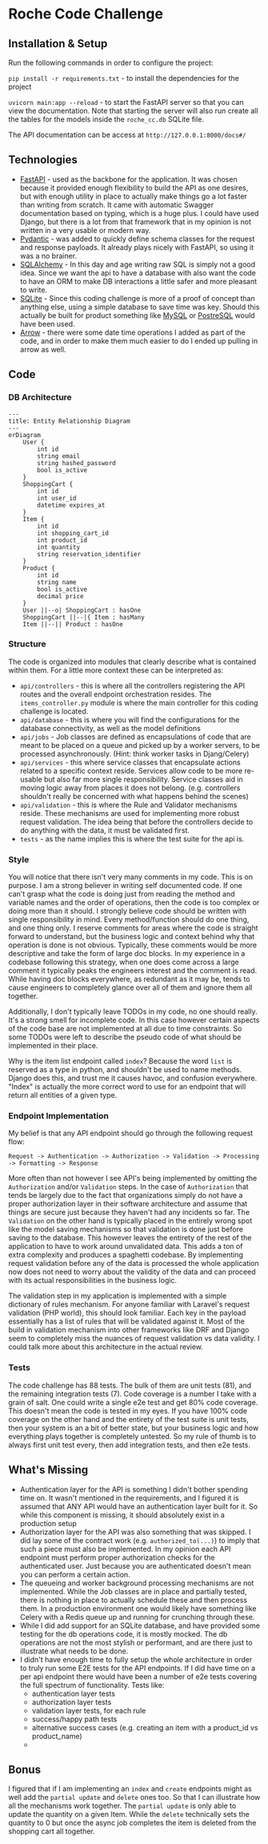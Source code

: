 # Roche Code Challenge

## Installation & Setup
Run the following commands in order to configure the project:

`pip install -r requirements.txt` - to install the dependencies for the project

`uvicorn main:app --reload` - to start the FastAPI server so that you can view the documentation. Note that starting the server will also run create all the tables for the models inside the `roche_cc.db` SQLite file.

The API documentation can be access at `http://127.0.0.1:8000/docs#/`

## Technologies
- [FastAPI](https://fastapi.tiangolo.com) - used as the backbone for the application. It was chosen because it provided enough flexibility to build the API as one desires, but with enough utility in place to actually make things go a lot faster than writing from scratch. It came with automatic Swagger documentation based on typing, which is a huge plus. I could have used Django, but there is a lot from that framework that in my opinion is not written in a very usable or modern way.
- [Pydantic](https://docs.pydantic.dev/latest/) - was added to quickly define schema classes for the request and response payloads. It already plays nicely with FastAPI, so using it was a no brainer.
- [SQLAlchemy](https://www.sqlalchemy.org) - In this day and age writing raw SQL is simply not a good idea. Since we want the api to have a database with also want the code to have an ORM to make DB interactions a little safer and more pleasant to write.
- [SQLite](https://www.sqlite.org/index.html) - Since this coding challenge is more of a proof of concept than anything else, using a simple database to save time was key. Should this actually be built for product something like [MySQL](https://www.mysql.com) or [PostreSQL](https://www.postgresql.org) would have been used.
- [Arrow](https://arrow.readthedocs.io/en/latest/) - there were some date time operations I added as part of the code, and in order to make them much easier to do I ended up pulling in arrow as well.

## Code 

### DB Architecture

```mermaid
---
title: Entity Relationship Diagram
---
erDiagram
    User {
        int id
        string email
        string hashed_password
        bool is_active
    }
    ShoppingCart {
        int id
        int user_id
        datetime expires_at
    }
    Item {
        int id
        int shopping_cart_id
        int product_id
        int quantity
        string reservation_identifier
    }
    Product {
        int id
        string name
        bool is_active
        decimal price
    }
    User ||--o| ShoppingCart : hasOne
    ShoppingCart ||--|{ Item : hasMany
    Item ||--|| Product : hasOne
```

### Structure

The code is organized into modules that clearly describe what is contained within them. For a little more context these can be interpreted as:
- `api/controllers` - this is  where all the controllers registering the API routes and the overall endpoint orchestration resides. The `items_controller.py` module is where the main controller for this coding challenge is located.
- `api/database` - this is where you will find the configurations for the database connectivity, as well as the model definitions
- `api/jobs` - Job classes are defined as encapsulations of code that are meant to be placed on a queue and picked up by a worker servers, to be processed asynchronously. (Hint: think worker tasks in Djang/Celery)
- `api/services` - this where service classes that encapsulate actions related to a specific context reside. Services allow code to be more re-usable but also far more single responsibility. Service classes aid in moving logic away from places it does not belong. (e.g. controllers shouldn't really be concerned with what happens behind the scenes)
- `api/validation` - this is where the Rule and Validator mechanisms reside. These mechanisms are used for implementing more robust request validation. The idea being that before the controllers decide to do anything with the data, it must be validated first.
- `tests` - as the name implies this is where the test suite for the api is.

### Style

You will notice that there isn't very many comments in my code. This is on purpose. I am a strong believer in writing self documented code. If one can't grasp what the code is doing just from reading the method and variable names and the order of operations, then the code is too complex or doing more than it should. I strongly believe code should be written with single responsibility in mind. Every method/function should do one thing, and one thing only. I reserve comments for areas where the code is straight forward to understand, but the business logic and context behind why that operation is done is not obvious. Typically, these comments would be more descriptive and take the form of large doc blocks. In my experience in a codebase following this strategy, when one does come across a large comment it typically peaks the engineers interest and the comment is read. While having doc blocks everywhere, as redundant as it may be, tends to cause engineers to completely glance over all of them and ignore them all together.

Additionally, I don't typically leave TODOs in my code, no one should really. It's a strong smell for incomplete code. In this case however certain aspects of the code base are not implemented at all due to time constraints. So some TODOs were left to describe the pseudo code of what should be implemented in their place.

Why is the item list endpoint called `index`? Because the word `list` is reserved as a type in python, and shouldn't be used to name methods. Django does this, and trust me it causes havoc, and confusion everywhere. "Index" is actually the more correct word to use for an endpoint that will return all entities of a given type.

### Endpoint Implementation

My belief is that any API endpoint should go through the following request flow:
```
Request -> Authentication -> Authorization -> Validation -> Processing -> Formatting -> Response
```
More often than not however I see API's being implemented by omitting the `Authorization` and/or `Validation` steps. In the case of `Authorization` that tends be largely due to the fact that organizations simply do not have a proper authorization layer in their software architecture and assume that things are secure just because they haven't had any incidents so far. The `Validation` on the other hand is typically placed in the entirely wrong spot like the model saving mechanisms so that validation is done just before saving to the database. This however leaves the entirety of the rest of the application to have to work around unvalidated data. This adds a ton of extra complexity and produces a spaghetti codebase. By implementing request validation before any of the data is processed the whole application now does not need to worry about the validity of the data and can proceed with its actual responsibilities in the business logic.

The validation step in my application is implemented with a simple dictionary of rules mechanism. For anyone familiar with Laravel's request validation (PHP world), this should look familiar. Each key in the payload essentially has a list of rules that will be validated against it. Most of the build in validation mechanism into other frameworks like DRF and Django seem to completely miss the nuances of request validation vs data validity. I could talk more about this architecture in the actual review.

### Tests
The code challenge has 88 tests. The bulk of them are unit tests (81), and the remaining integration tests (7). Code coverage is a number I take with a grain of salt. One could write a single e2e test and get 80% code coverage. This doesn't mean the code is tested in my eyes. If you have 100% code coverage on the other hand and the entirety of the test suite is unit tests, then your system is an a bit of better state, but your business logic and how everything plays together is completely untested. So my rule of thumb is to always first unit test every, then add integration tests, and then e2e tests. 

## What's Missing
- Authentication layer for the API is something I didn't bother spending time on. It wasn't mentioned in the requirements, and I figured it is assumed that ANY API would have an authentication layer built for it. So while this component is missing, it should absolutely exist in a production setup
- Authorization layer for the API was also something that was skipped. I did lay some of the contract work (e.g. `authorized_to(...)`) to imply that such a piece must also be implemented. In my opinion each API endpoint must perform proper authorization checks for the authenticated user. Just because you are authenticated doesn't mean you can perform a certain action.
- The queueing and worker background processing mechanisms are not implemented. While the Job classes are in place and partially tested, there is nothing in place to actually schedule these and then process them. In a production environment one would likely have something like Celery with a Redis queue up and running for crunching through these.
- While I did add support for an SQLite database, and have provided some testing for the db operations code, it is mostly mocked. The db operations are not the most stylish or performant, and are there just to illustrate what needs to be done.
- I didn't have enough time to fully setup the whole architecture in order to truly run some E2E tests for the API endpoints. If I did have time on a per api endpoint there would have been a number of e2e tests covering the full spectrum of functionality. Tests like:
  - authentication layer tests
  - authorization layer tests
  - validation layer tests, for each rule
  - success/happy path tests
  - alternative success cases (e.g. creating an item with a product_id vs product_name)
  - 

## Bonus
I figured that if I am implementing an `index` and `create` endpoints might as well add the `partial update` and `delete` ones too. So that I can illustrate how all the mechanisms work together. The `partial update` is only able to update the quantity on a given Item. While the `delete` technically sets the quantity to 0 but once the async job completes the item is deleted from the shopping cart all together.
